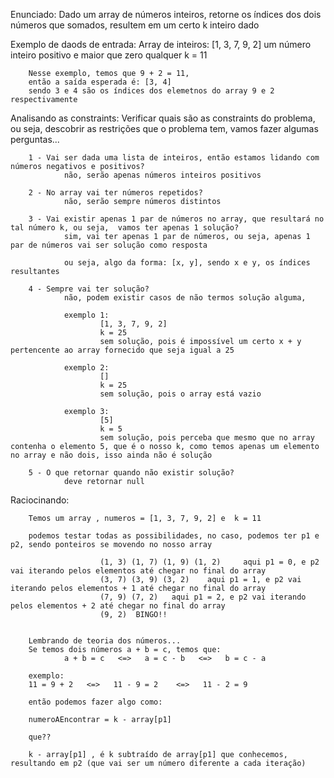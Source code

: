 Enunciado:
        Dado um array de números inteiros, retorne os índices dos dois números que somados, resultem em um certo k inteiro dado

Exemplo de daods de entrada:
        Array de inteiros: [1, 3, 7, 9, 2]
        um número inteiro positivo e maior que zero qualquer k = 11

        Nesse exemplo, temos que 9 + 2 = 11, 
        então a saída esperada é: [3, 4] 
        sendo 3 e 4 são os índices dos elemetnos do array 9 e 2 respectivamente

Analisando as constraints:
        Verificar quais são as constraints do problema, ou seja, descobrir as restrições que o problema tem, vamos fazer algumas perguntas...

        1 - Vai ser dada uma lista de inteiros, então estamos lidando com números negativos e positivos? 
                não, serão apenas números inteiros positivos 

        2 - No array vai ter números repetidos?
                não, serão sempre números distintos

        3 - Vai existir apenas 1 par de números no array, que resultará no tal número k, ou seja,  vamos ter apenas 1 solução?
                sim, vai ter apenas 1 par de números, ou seja, apenas 1 par de números vai ser solução como resposta

                ou seja, algo da forma: [x, y], sendo x e y, os índices resultantes

        4 - Sempre vai ter solução?
                não, podem existir casos de não termos solução alguma, 
        
                exemplo 1:
                        [1, 3, 7, 9, 2]
                        k = 25
                        sem solução, pois é impossível um certo x + y pertencente ao array fornecido que seja igual a 25

                exemplo 2:
                        []
                        k = 25 
                        sem solução, pois o array está vazio

                exemplo 3:
                        [5]
                        k = 5  
                        sem solução, pois perceba que mesmo que no array contenha o elemento 5, que é o nosso k, como temos apenas um elemento no array e não dois, isso ainda não é solução

        5 - O que retornar quando não existir solução?
                deve retornar null

Raciocinando:

        Temos um array , numeros = [1, 3, 7, 9, 2] e  k = 11

        podemos testar todas as possibilidades, no caso, podemos ter p1 e p2, sendo ponteiros se movendo no nosso array

                        (1, 3) (1, 7) (1, 9) (1, 2)     aqui p1 = 0, e p2 vai iterando pelos elementos até chegar no final do array
                        (3, 7) (3, 9) (3, 2)    aqui p1 = 1, e p2 vai iterando pelos elementos + 1 até chegar no final do array
                        (7, 9) (7, 2)   aqui p1 = 2, e p2 vai iterando pelos elementos + 2 até chegar no final do array
                        (9, 2)  BINGO!!


        Lembrando de teoria dos números...
        Se temos dois números a + b = c, temos que:
                a + b = c   <=>   a = c - b   <=>   b = c - a

        exemplo:
        11 = 9 + 2   <=>   11 - 9 = 2    <=>   11 - 2 = 9

        então podemos fazer algo como:

        numeroAEncontrar = k - array[p1]

        que??

        k - array[p1] , é k subtraído de array[p1] que conhecemos, resultando em p2 (que vai ser um número diferente a cada iteração)


        





